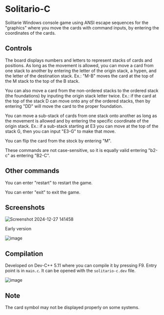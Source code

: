 # Solitario-C
Solitarie Windows console game using ANSI escape sequences for the "graphics" where you move the cards with command inputs, by entering the coordinates of the cards.

## Controls
The board displays numbers and letters to represent stacks of cards and positions. As long as the movement is allowed, you can move a card from one stack to another by entering the letter of the origin stack, a hypen, and the letter of the destination stack. Ex.: "M-B" moves the card at the top of the M stack to the top of the B stack.

You can also move a card from the non-ordered stacks to the ordered stack (the foundations) by inputing the origin stack letter twice. Ex.: if the card at the top of the stack D can move onto any of the ordered stacks, then by entering "DD" will move the card to the proper foundation.

You can move a sub-stack of cards from one stack onto another as long as the movement is allowed and by entering the specific coordinate of the origin stack. Ex.: if a sub-stack starting at E3 you can move at the top of the stack G, then you can input "E3-G" to make that move.

You can flip the card from the stock by entering "M".

These commands are not case-sensitive, so it is equally valid entering "b2-c" as entering "B2-C".

## Other commands
You can enter "restart" to restart the game.

You can enter "exit" to exit the game.

## Screenshots
![Screenshot 2024-12-27 141458](https://github.com/user-attachments/assets/b5b9487f-43e9-4e79-915a-82136c12a90a)

Early version

![image](https://github.com/user-attachments/assets/7f0874e0-ae53-4341-8214-24fb163bddc8)

## Compilation
Developed on Dev-C++ 5.11 where you can compile it by pressing F9. Entry point is in `main.c`. It can be opened with the `solitario-c.dev` file.

![image](https://github.com/user-attachments/assets/d8e6fbd2-9da8-44b9-9e6b-43a7d6d49d49)

## Note
The card symbol may not be displayed properly on some systems.
